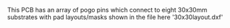 This PCB has an array of pogo pins which connect to eight 30x30mm substrates with pad layouts/masks shown in the file here '30x30layout.dxf' 
